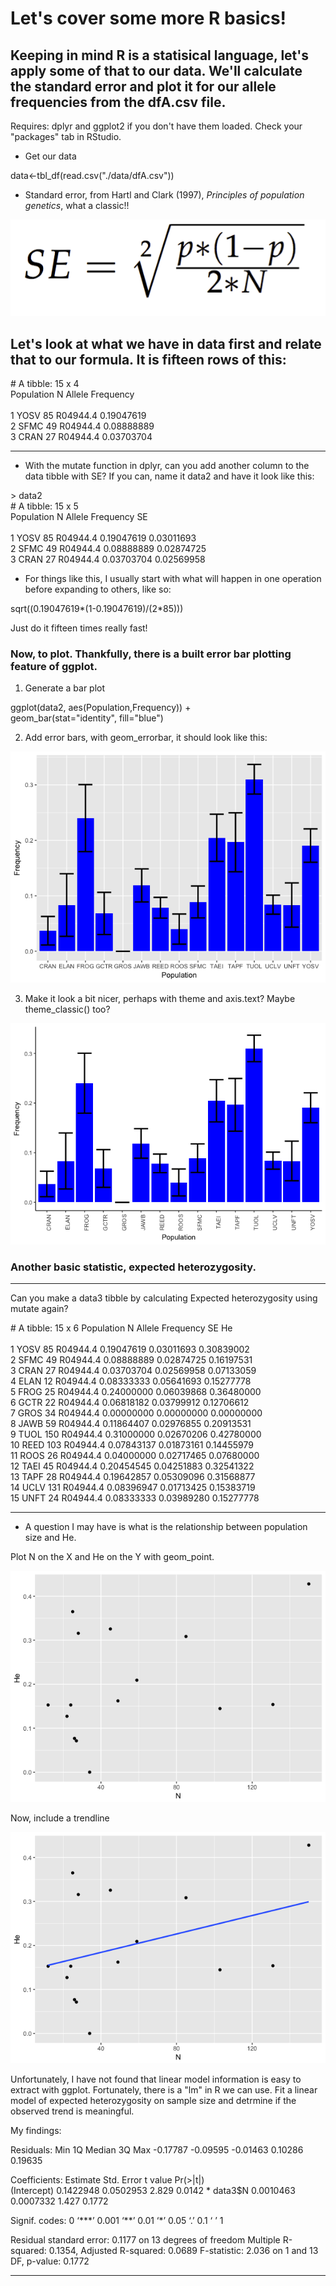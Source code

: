 # Let's cover some more R basics!
## Keeping in mind R is a statisical language, let's apply some of that to our data. We'll calculate the standard error and plot it for our allele frequencies from the dfA.csv file.

Requires: dplyr and ggplot2 if you don't have them loaded. Check your "packages" tab in RStudio.

  * Get our data

data<-tbl_df(read.csv("./data/dfA.csv"))

  * Standard error, from Hartl and Clark (1997), _Principles of population genetics_, what a classic!!

![](./examples/standardError.png)  

## Let's look at what we have in data first and relate that to our formula. It is fifteen rows of this:

\# A tibble: 15 x 4  
   Population     N   Allele  Frequency  
       <fctr> <int>   <fctr>      <dbl>  
 1       YOSV    85 R04944.4 0.19047619  
 2       SFMC    49 R04944.4 0.08888889  
 3       CRAN    27 R04944.4 0.03703704 
 
---
 
   * With the mutate function in dplyr, can you add another column to the data tibble with SE? If you can, name it data2 and have it look like this:
   

\> data2  
\# A tibble: 15 x 5  
   Population     N   Allele  Frequency         SE  
       <fctr> <int>   <fctr>      <dbl>      <dbl>  
 1       YOSV    85 R04944.4 0.19047619 0.03011693  
 2       SFMC    49 R04944.4 0.08888889 0.02874725  
 3       CRAN    27 R04944.4 0.03703704 0.02569958  

  * For things like this, I usually start with what will happen in one operation before expanding to others, like so:  

  sqrt((0.19047619\*(1-0.19047619)/(2*85)))  
  
Just do it fifteen times really fast!

### Now, to plot.  Thankfully, there is a built error bar plotting feature of ggplot.

1. Generate a bar plot

ggplot(data2, aes(Population,Frequency)) +  
    geom_bar(stat="identity", fill="blue")

2. Add error bars, with geom_errorbar, it should look like this:

![](./examples/error1.png)  


3. Make it look a bit nicer, perhaps with theme and axis.text? Maybe theme_classic() too?


![](./examples/sePlot.png)  

### Another basic statistic, expected heterozygosity. 

--- 
Can you make a data3 tibble by calculating Expected heterozygosity using mutate again?

\# A tibble: 15 x 6
   Population     N   Allele  Frequency         SE         He  
       <fctr> <int>   <fctr>      <dbl>      <dbl>      <dbl>  
 1       YOSV    85 R04944.4 0.19047619 0.03011693 0.30839002  
 2       SFMC    49 R04944.4 0.08888889 0.02874725 0.16197531  
 3       CRAN    27 R04944.4 0.03703704 0.02569958 0.07133059  
 4       ELAN    12 R04944.4 0.08333333 0.05641693 0.15277778  
 5       FROG    25 R04944.4 0.24000000 0.06039868 0.36480000  
 6       GCTR    22 R04944.4 0.06818182 0.03799912 0.12706612  
 7       GROS    34 R04944.4 0.00000000 0.00000000 0.00000000  
 8       JAWB    59 R04944.4 0.11864407 0.02976855 0.20913531  
 9       TUOL   150 R04944.4 0.31000000 0.02670206 0.42780000  
10       REED   103 R04944.4 0.07843137 0.01873161 0.14455979  
11       ROOS    26 R04944.4 0.04000000 0.02717465 0.07680000  
12       TAEI    45 R04944.4 0.20454545 0.04251883 0.32541322  
13       TAPF    28 R04944.4 0.19642857 0.05309096 0.31568877  
14       UCLV   131 R04944.4 0.08396947 0.01713425 0.15383719  
15       UNFT    24 R04944.4 0.08333333 0.03989280 0.15277778  

---

  * A question I may have is what is the relationship between population size and He.

Plot N on the X and He on the Y with geom_point.

![](./examples/NanHE.png)  

Now, include a trendline  

![](./examples/trend.png)  

Unfortunately, I have not found that linear model information is easy to extract with ggplot.  Fortunately, there is a "lm" in R we can use. Fit a linear model of expected heterozygosity on sample size and detrmine if the observed trend is meaningful.

My findings:

Residuals:
     Min       1Q   Median       3Q      Max 
-0.17787 -0.09595 -0.01463  0.10286  0.19635 

Coefficients:
             Estimate Std. Error t value Pr(\>|t|)  
(Intercept) 0.1422948  0.0502953   2.829   0.0142 \*
data3\$N     0.0010463  0.0007332   1.427   0.1772  

Signif. codes:  0 ‘\*\*\*’ 0.001 ‘\*\*’ 0.01 ‘\*’ 0.05 ‘.’ 0.1 ‘ ’ 1

Residual standard error: 0.1177 on 13 degrees of freedom
Multiple R-squared:  0.1354,	Adjusted R-squared:  0.0689 
F-statistic: 2.036 on 1 and 13 DF,  p-value: 0.1772  

---

